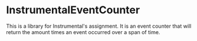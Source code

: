 # InstrumentalEventCounter
This is a library for Instrumental's assignment. It is an event counter that will return the amount times an event occurred over a span of time.
